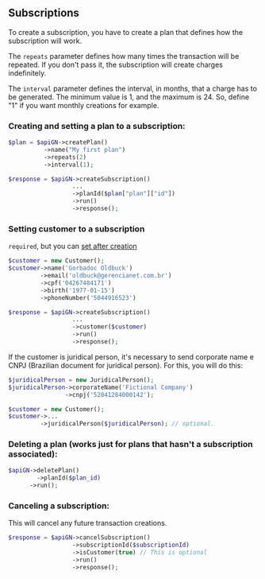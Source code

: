 ## Subscriptions ##

To create a subscription, you have to create a plan that defines how the subscription will work.

The `repeats` parameter defines how many times the transaction will be repeated. If you don't pass it, the subscription will create charges indefinitely.

The `interval` parameter defines the interval, in months, that a charge has to be generated. The minimum value is 1, and the maximum is 24. So, define "1" if you want monthly creations for example.

### Creating and setting a plan to a subscription:
```php
$plan = $apiGN->createPlan()
      	  ->name("My first plan")
      	  ->repeats(2)
      	  ->interval(1);

$response = $apiGN->createSubscription()
                  ...
                  ->planId($plan["plan"]["id"])
                  ->run()
                  ->response();
```

### Setting customer to a subscription
`required`, but you can [set after creation](/docs/CUSTOMER.md)
```php
$customer = new Customer();
$customer->name('Gorbadoc Oldbuck')
         ->email('oldbuck@gerencianet.com.br')
         ->cpf('04267484171')
         ->birth('1977-01-15')
         ->phoneNumber('5044916523')

$response = $apiGN->createSubscription()
                  ...
                  ->customer($customer)
                  ->run()
                  ->response();
```

If the customer is juridical person, it's necessary to send corporate name e CNPJ (Brazilian document for juridical person). For this, you will do this:
```php
$juridicalPerson = new JuridicalPerson();
$juridicalPerson->corporateName('Fictional Company')
                ->cnpj('52841284000142');

$customer = new Customer();
$customer->...
         ->juridicalPerson($juridicalPerson); // optional.
```

### Deleting a plan (works just for plans that hasn't a subscription associated):
```php
$apiGN->deletePlan()
	    ->planId($plan_id)
      ->run();
```

### Canceling a subscription:

This will cancel any future transaction creations.
```php
$response = $apiGN->cancelSubscription()
                  ->subscriptionId($subscriptionId)
                  ->isCustomer(true) // This is optional
                  ->run()
                  ->response();
```
